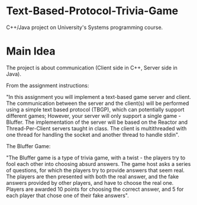 # Text-Based-Protocol-Trivia-Game
C++/Java project on University's Systems programming course.

# Main Idea
The project is about communication (Client side in C++, Server side in Java).

From the assignment instructions:

"In this assignment you will implement a text-based game server and client. The communication between the
server and the client(s) will be performed using a simple text based protocol (TBGP), which can potentially
support different games; However, your server will only support a single game - Bluffer.
The implementation of the server will be based on the Reactor and Thread-Per-Client servers taught in class.
The client is multithreaded with one thread for handling the socket and another thread to handle stdin".

The Bluffer Game: 

"The Bluffer game is a type of trivia game, with a twist - the players try to fool each other into choosing absurd
answers. The game host asks a series of questions, for which the players try to provide answers that seem real.
The players are then presented with both the real answer, and the fake answers provided by other players, and
have to choose the real one.
Players are awarded 10 points for choosing the correct answer, and 5 for each player that chose one of their fake
answers".
